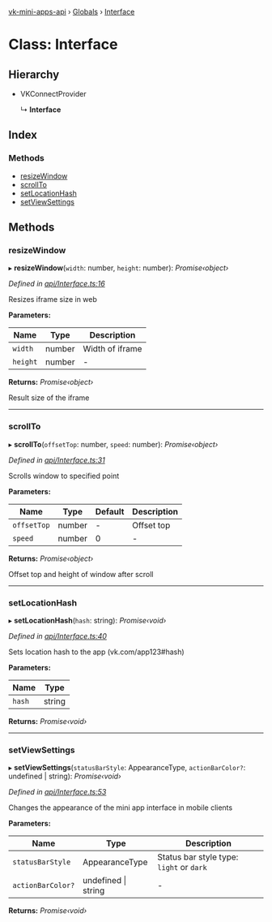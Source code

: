 [vk-mini-apps-api](../README.md) › [Globals](../globals.md) › [Interface](interface.md)

# Class: Interface

## Hierarchy

* VKConnectProvider

  ↳ **Interface**

## Index

### Methods

* [resizeWindow](interface.md#resizewindow)
* [scrollTo](interface.md#scrollto)
* [setLocationHash](interface.md#setlocationhash)
* [setViewSettings](interface.md#setviewsettings)

## Methods

###  resizeWindow

▸ **resizeWindow**(`width`: number, `height`: number): *Promise‹object›*

*Defined in [api/Interface.ts:16](https://github.com/VKCOM/vk-mini-apps-api/blob/434adad/src/api/Interface.ts#L16)*

Resizes iframe size in web

**Parameters:**

Name | Type | Description |
------ | ------ | ------ |
`width` | number | Width of iframe |
`height` | number | - |

**Returns:** *Promise‹object›*

Result size of the iframe

___

###  scrollTo

▸ **scrollTo**(`offsetTop`: number, `speed`: number): *Promise‹object›*

*Defined in [api/Interface.ts:31](https://github.com/VKCOM/vk-mini-apps-api/blob/434adad/src/api/Interface.ts#L31)*

Scrolls window to specified point

**Parameters:**

Name | Type | Default | Description |
------ | ------ | ------ | ------ |
`offsetTop` | number | - | Offset top |
`speed` | number | 0 | - |

**Returns:** *Promise‹object›*

Offset top and height of window after scroll

___

###  setLocationHash

▸ **setLocationHash**(`hash`: string): *Promise‹void›*

*Defined in [api/Interface.ts:40](https://github.com/VKCOM/vk-mini-apps-api/blob/434adad/src/api/Interface.ts#L40)*

Sets location hash to the app (vk.com/app123#hash)

**Parameters:**

Name | Type |
------ | ------ |
`hash` | string |

**Returns:** *Promise‹void›*

___

###  setViewSettings

▸ **setViewSettings**(`statusBarStyle`: AppearanceType, `actionBarColor?`: undefined | string): *Promise‹void›*

*Defined in [api/Interface.ts:53](https://github.com/VKCOM/vk-mini-apps-api/blob/434adad/src/api/Interface.ts#L53)*

Changes the appearance of the mini app interface in mobile clients

**Parameters:**

Name | Type | Description |
------ | ------ | ------ |
`statusBarStyle` | AppearanceType | Status bar style type: `light` or `dark` |
`actionBarColor?` | undefined &#124; string | - |

**Returns:** *Promise‹void›*
